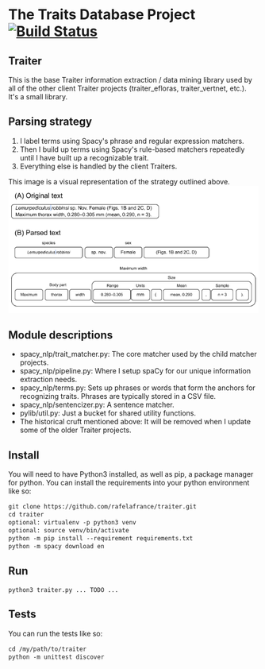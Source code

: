 # The Traits Database Project [![Build Status](https://travis-ci.org/rafelafrance/traiter.svg?branch=master)](https://travis-ci.org/rafelafrance/traiter)

## Traiter
This is the base Traiter information extraction / data mining library used by all of the other client Traiter projects (traiter_efloras, traiter_vertnet, etc.). It's a small library.

## Parsing strategy
1. I label terms using Spacy's phrase and regular expression matchers.
1. Then I build up terms using Spacy's rule-based matchers repeatedly until I have built up a recognizable trait.
1. Everything else is handled by the client Traiters.

This image is a visual representation of the strategy outlined above.
![parsing example](assets/anoplura_rules.png)

## Module descriptions
- spacy_nlp/trait_matcher.py: The core matcher used by the child matcher projects.
- spacy_nlp/pipeline.py: Where I setup spaCy for our unique information extraction needs.
- spacy_nlp/terms.py: Sets up phrases or words that form the anchors for recognizing traits. Phrases are typically stored in a CSV file.
- spacy_nlp/sentencizer.py: A sentence matcher.
- pylib/util.py: Just a bucket for shared utility functions.
- The historical cruft mentioned above: It will be removed when I update some of the older Traiter projects.

## Install
You will need to have Python3 installed, as well as pip, a package manager for python. You can install the requirements into your python environment like so:
```
git clone https://github.com/rafelafrance/traiter.git
cd traiter
optional: virtualenv -p python3 venv
optional: source venv/bin/activate
python -m pip install --requirement requirements.txt
python -m spacy download en
```

## Run
```
python3 traiter.py ... TODO ...
```

## Tests
You can run the tests like so:
```
cd /my/path/to/traiter
python -m unittest discover
```
